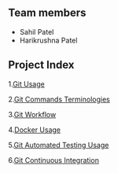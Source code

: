 ## Team members

* Sahil Patel
* Harikrushna Patel

## Project Index

1.[Git Usage](https://github.com/hkstone14/Team-Project-1/blob/master/Git_Usage.md)

2.[Git Commands Terminologies](https://github.com/hkstone14/Team-Project-1/blob/master/Git_Commands_Terminologies.md)

3.[Git Workflow](https://github.com/hkstone14/Team-Project-1/blob/master/Git_workflow.md)

4.[Docker Usage](https://github.com/hkstone14/Team-Project-1/blob/master/Docker_usage.md)

5.[Git Automated Testing Usage](https://github.com/hkstone14/Team-Project-1/blob/master/Automated_testing_usage.md)

6.[Git Continuous Integration](https://github.com/hkstone14/Team-Project-1/blob/master/Continuous_Integration_usage.md)
